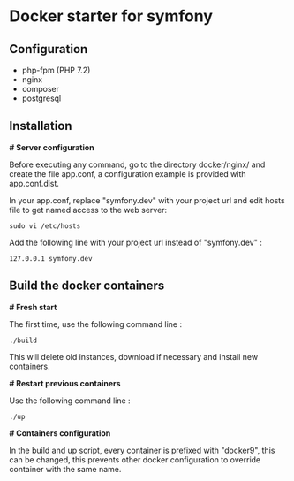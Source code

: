 **Docker starter for symfony**
===========
Configuration
------------

 - php-fpm (PHP 7.2)
 - nginx
 - composer
 - postgresql

Installation
------------    
**&#35; Server configuration**

Before executing any command, go to the directory docker/nginx/ and create the file app.conf, a configuration example is provided with app.conf.dist.

In your app.conf, replace "symfony.dev" with your project url and edit hosts file to get named access to the web server:

    sudo vi /etc/hosts

Add the following line with your project url instead of "symfony.dev" :

    127.0.0.1 symfony.dev


Build the docker containers
------------ 
**&#35; Fresh start**

The first time, use the following command line :

    ./build

This will delete old instances, download if necessary and install new containers.

**&#35; Restart previous containers**

Use the following command line : 

	./up

**&#35; Containers configuration**

In the build and up script, every container is prefixed with "docker9", this can be changed, this prevents other docker configuration to override container with the same name.
